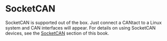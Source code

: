 # SocketCAN

SocketCAN is supported out of the box. Just connect a CANtact to a Linux system and CAN interfaces will appear. For details on using SocketCAN devices, see the [SocketCAN](../socketcan/socketcan.html) section of this book.